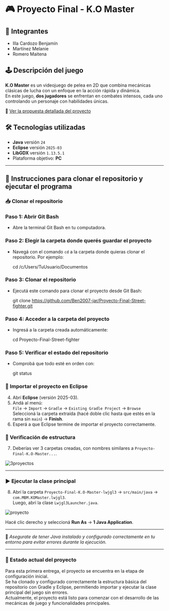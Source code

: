 # 🎮 Proyecto Final - K.O Master

## 👥 Integrantes

- Illa Cardozo Benjamín  
- Martínez Melanie  
- Romero Maitena  

## 🕹️ Descripción del juego

**K.O Master** es un videojuego de pelea en 2D que combina mecánicas clásicas de lucha con un enfoque en la acción rápida y dinámica.  
En este juego, **dos jugadores** se enfrentan en combates intensos, cada uno controlando un personaje con habilidades únicas.

📄 [Ver la propuesta detallada del proyecto](https://github.com/Ben2007-jar/Proyecto-Final-Street-fighter/wiki/Propuesta-del-Proyecto-%E2%80%90-K.O-Master)

## 🛠️ Tecnologías utilizadas

- **Java** versión `24` 
- **Eclipse** versión `2025-03`  
- **LibGDX** versión `1.13.5.1`  
- Plataforma objetivo: **PC**

---

## 🚀 Instrucciones para clonar el repositorio y ejecutar el programa

### 📥 Clonar el repositorio

### Paso 1: Abrir Git Bash
- Abre la terminal Git Bash en tu computadora.

### Paso 2: Elegir la carpeta donde querés guardar el proyecto
- Navegá con el comando `cd` a la carpeta donde quieras clonar el repositorio. Por ejemplo:
  
  cd /c/Users/TuUsuario/Documentos

### Paso 3: Clonar el repositorio
- Ejecutá este comando para clonar el proyecto desde Git Bash:
  
  git clone https://github.com/Ben2007-jar/Proyecto-Final-Street-fighter.git

### Paso 4: Acceder a la carpeta del proyecto
- Ingresá a la carpeta creada automáticamente:
  
  cd Proyecto-Final-Street-fighter

### Paso 5: Verificar el estado del repositorio
- Comprobá que todo esté en orden con:
  
  git status

### 🧰 Importar el proyecto en Eclipse

4. Abrí **Eclipse** (versión 2025-03).
5. Andá al menú:  
   `File` → `Import` → `Gradle` → `Existing Gradle Project` → `Browse`  
   Seleccioná la carpeta extraída (hacé doble clic hasta que estés en la rama sin `main`) → **Finish**.
6. Esperá a que Eclipse termine de importar el proyecto correctamente.

### 📂 Verificación de estructura

7. Deberías ver 3 carpetas creadas, con nombres similares a `Proyecto-Final-K.O-Master...`.

  
![3proyectos](https://github.com/user-attachments/assets/168d014b-4ed4-4529-a392-c69fc5adf839)

---

### ▶️ Ejecutar la clase principal

8. Abrí la carpeta `Proyecto-Final-K.O-Master-lwjgl3` → `src/main/java` → `com.MBM.KOMaster.lwjgl3`.  
   Luego, abrí la clase `Lwjgl3Launcher.java`.

  
![proyecto](https://github.com/user-attachments/assets/e8765e6c-3caf-48dc-a5c1-dde54fa79ee4)

Hacé clic derecho y seleccioná **Run As** → **1 Java Application**.

---

📌 *Asegurate de tener Java instalado y configurado correctamente en tu entorno para evitar errores durante la ejecución.*

---

### 📓 Estado actual del proyecto

Para esta primera entrega, el proyecto se encuentra en la etapa de configuración inicial.  
Se ha clonado y configurado correctamente la estructura básica del repositorio con Gradle y Eclipse, permitiendo importar y ejecutar la clase principal del juego sin errores.  
Actualmente, el proyecto está listo para comenzar con el desarrollo de las mecánicas de juego y funcionalidades principales.
